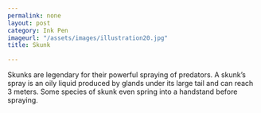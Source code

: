 ```yaml
---
permalink: none
layout: post
category: Ink Pen
imageurl: "/assets/images/illustration20.jpg"
title: Skunk

---
```


Skunks are legendary for their powerful spraying of predators. A skunk’s spray is an oily liquid produced by glands under its large tail and can reach 3 meters. Some species of skunk even spring into a handstand before spraying.
